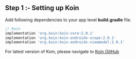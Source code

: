 ## Step 1 :- Setting up Koin

Add following dependencies to your app level **build.gradle** file.

```groovy
// Koin
implementation 'org.koin:koin-core:2.0.1'
implementation 'org.koin:koin-androidx-scope:2.0.1'
implementation 'org.koin:koin-androidx-viewmodel:2.0.1'
```

For latest version of Koin, please navigate to [Koin GitHub](https://github.com/InsertKoinIO/koin)